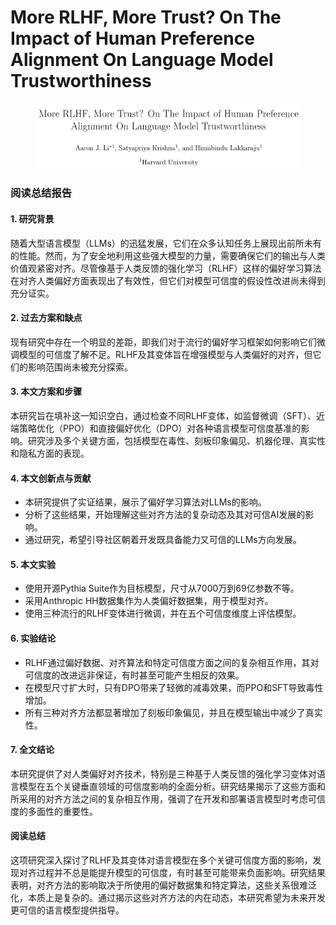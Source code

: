 # More RLHF, More Trust? On The Impact of Human Preference Alignment On Language Model Trustworthiness

<figure><img src="../.gitbook/assets/image (2) (1) (1) (1).png" alt=""><figcaption></figcaption></figure>

### 阅读总结报告

#### 1. 研究背景

随着大型语言模型（LLMs）的迅猛发展，它们在众多认知任务上展现出前所未有的性能。然而，为了安全地利用这些强大模型的力量，需要确保它们的输出与人类价值观紧密对齐。尽管像基于人类反馈的强化学习（RLHF）这样的偏好学习算法在对齐人类偏好方面表现出了有效性，但它们对模型可信度的假设性改进尚未得到充分证实。

#### 2. 过去方案和缺点

现有研究中存在一个明显的差距，即我们对于流行的偏好学习框架如何影响它们微调模型的可信度了解不足。RLHF及其变体旨在增强模型与人类偏好的对齐，但它们的影响范围尚未被充分探索。

#### 3. 本文方案和步骤

本研究旨在填补这一知识空白，通过检查不同RLHF变体，如监督微调（SFT）、近端策略优化（PPO）和直接偏好优化（DPO）对各种语言模型可信度基准的影响。研究涉及多个关键方面，包括模型在毒性、刻板印象偏见、机器伦理、真实性和隐私方面的表现。

#### 4. 本文创新点与贡献

* 本研究提供了实证结果，展示了偏好学习算法对LLMs的影响。
* 分析了这些结果，开始理解这些对齐方法的复杂动态及其对可信AI发展的影响。
* 通过研究，希望引导社区朝着开发既具备能力又可信的LLMs方向发展。

#### 5. 本文实验

* 使用开源Pythia Suite作为目标模型，尺寸从7000万到69亿参数不等。
* 采用Anthropic HH数据集作为人类偏好数据集，用于模型对齐。
* 使用三种流行的RLHF变体进行微调，并在五个可信度维度上评估模型。

#### 6. 实验结论

* RLHF通过偏好数据、对齐算法和特定可信度方面之间的复杂相互作用，其对可信度的改进远非保证，有时甚至可能产生相反的效果。
* 在模型尺寸扩大时，只有DPO带来了轻微的减毒效果，而PPO和SFT导致毒性增加。
* 所有三种对齐方法都显著增加了刻板印象偏见，并且在模型输出中减少了真实性。

#### 7. 全文结论

本研究提供了对人类偏好对齐技术，特别是三种基于人类反馈的强化学习变体对语言模型在五个关键垂直领域的可信度影响的全面分析。研究结果揭示了这些方面和所采用的对齐方法之间的复杂相互作用，强调了在开发和部署语言模型时考虑可信度的多面性的重要性。

#### 阅读总结

这项研究深入探讨了RLHF及其变体对语言模型在多个关键可信度方面的影响，发现对齐过程并不总是能提升模型的可信度，有时甚至可能带来负面影响。研究结果表明，对齐方法的影响取决于所使用的偏好数据集和特定算法，这些关系很难泛化，本质上是复杂的。通过揭示这些对齐方法的内在动态，本研究希望为未来开发更可信的语言模型提供指导。
